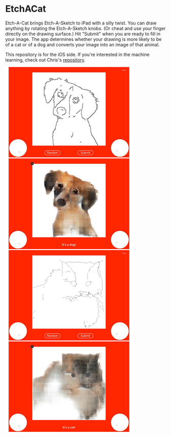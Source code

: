 # EtchACat
Etch-A-Cat brings Etch-A-Sketch to iPad with a silly twist. You can draw anything by rotating the Etch-A-Sketch knobs.
(Or cheat and use your finger directly on the drawing surface.) Hit "Submit" when you are ready to fill in your image.
The app determines whether your drawing is more likely to be of a cat or of a dog and converts your image into an image
of that animal.

This repository is for the iOS side. If you're interested in the machine learning, check out Chris's [repository](https://github.com/chrisyeh96/pix2pix-tensorflow).

<img src="images/dogDraw.jpg" width="400px"> <img src="images/dogFilled.jpg" width="400px">
<img src="images/catDraw.jpg" width="400px"> <img src="images/catFilled.jpg" width="400px">
